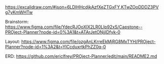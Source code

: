 https://excalidraw.com/#json=6LDlHHcdjkAzfXeZTGxFY,KTwZOoDDDZ3PVg7yKmWHTw


Brainstorm: https://www.figma.com/file/YdecRJOoXlX2LR0LIp92xS/Capstone--PROject-Planner?node-id=0%3A1&t=ATArJetONjjlDfyk-0

Layout: https://www.figma.com/file/ozgAnLKrreEkMjRG8MxTYH/PROject-Planner?node-id=1%3A2&t=YlCcduxrtkPhZZ0q-0

ERD: https://github.com/ericlfrey/PROject-Planner/edit/main/README2.md
